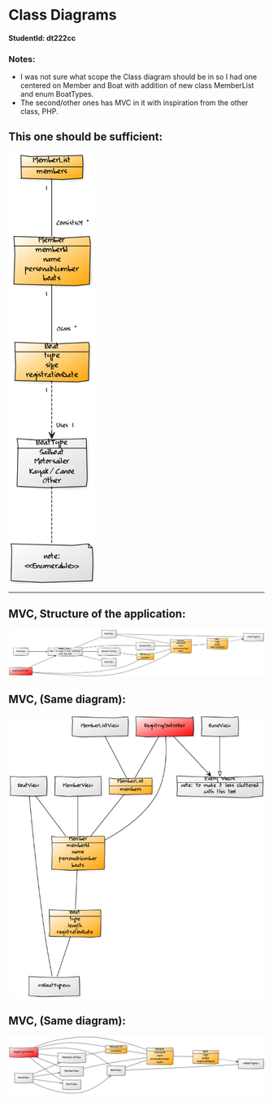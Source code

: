 # Class Diagrams
#### StudentId: dt222cc

### Notes:
- I was not sure what scope the Class diagram should be in so I had one centered on Member and Boat with addition of new class MemberList and enum BoatTypes.
- The second/other ones has MVC in it with inspiration from the other class, PHP.

## This one should be sufficient:
![class-diagram](diagrams/class-diagram.png)

-------------------------------------------------

## MVC, Structure of the application:
![mvc-class-diagram-1](diagrams/class-diagram-mvc.png)

## MVC, (Same diagram):
![mvc-class-diagram-2](diagrams/extra/cDmvc2.png)

## MVC, (Same diagram):
![mvc-class-diagram-3](diagrams/extra/cDmvc3.png)